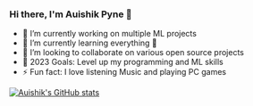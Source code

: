 
### Hi there, I'm Auishik Pyne 👋



- 🔭 I’m currently working on multiple ML projects
- 🌱 I’m currently learning everything 🤣
- 👯 I’m looking to collaborate on various open source projects
- 🥅 2023 Goals: Level up my programming and ML skills
- ⚡ Fun fact: I love listening Music and playing PC games


[![Auishik's GitHub stats](https://github-readme-stats.vercel.app/api?username=auishikpyne&theme=radical)](https://github.com/auishikpyne/github-readme-stats)






[email]: auishikpyne@gmail.com
[twitter]: https://twitter.com/AuishikP

[linkedin]: https://www.linkedin.com/in/auishikpyne/
